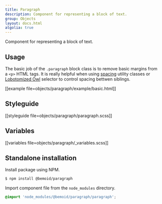 ```yaml
---
title: Paragraph
description: Component for representing a block of text.
group: Objects
layout: docs.html
algolia: true
---
```


Component for representing a block of text.

## Usage

The basic job of the `.paragraph` block class is to remove basic margins from a `<p>` HTML tags. It is really helpful when using [spacing](/docs/spacing) utility classes or [Lobotomized Owl](//alistapart.com/article/axiomatic-css-and-lobotomized-owls) selector to control spacing bettwen siblings.

[[example file=objects/paragraph/example/basic.html]]

## Styleguide

[[styleguide file=objects/paragraph/paragraph.scss]]

## Variables

[[variables file=objects/paragraph/_variables.scss]]

## Standalone installation

Install package using NPM.

```bash
$ npm install @bemoid/paragraph
```

Import component file from the `node_modules` directory.

```scss
@import 'node_modules/@bemoid/paragraph/paragraph';
```
